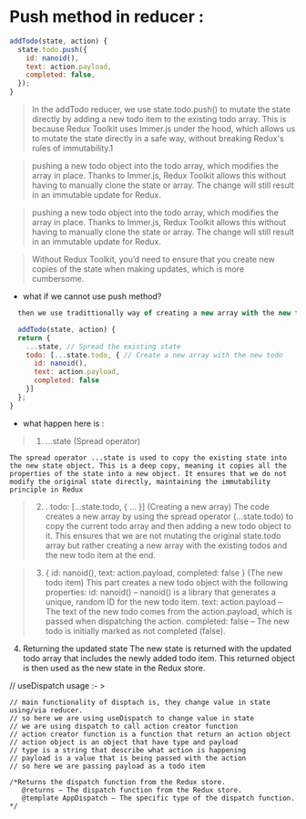 # Push method in reducer :

```js
addTodo(state, action) {
  state.todo.push({
    id: nanoid(),
    text: action.payload,
    completed: false,
  });
}


```

> In the addTodo reducer, we use state.todo.push() to mutate the state directly by adding a new todo item to the existing todo array. This is because Redux Toolkit uses Immer.js under the hood, which allows us to mutate the state directly in a safe way, without breaking Redux's rules of immutability.1

> pushing a new todo object into the todo array, which modifies the array in place. Thanks to Immer.js, Redux Toolkit allows this without having to manually clone the state or array. The change will still result in an immutable update for Redux.

> pushing a new todo object into the todo array, which modifies the array in place. Thanks to Immer.js, Redux Toolkit allows this without having to manually clone the state or array. The change will still result in an immutable update for Redux.

> Without Redux Toolkit, you’d need to ensure that you create new copies of the state when making updates, which is more cumbersome.

- what if we cannot use push method?

```js
  then we use tradittionally way of creating a new array with the new todo item and return it. like this:

  addTodo(state, action) {
  return {
    ...state, // Spread the existing state
    todo: [...state.todo, { // Create a new array with the new todo
      id: nanoid(),
      text: action.payload,
      completed: false
    }]
  };
}

```

- what happen here is :

> 1. ...state (Spread operator)

    The spread operator ...state is used to copy the existing state into the new state object. This is a deep copy, meaning it copies all the properties of the state into a new object. It ensures that we do not modify the original state directly, maintaining the immutability principle in Redux

> 2.  . todo: [...state.todo, { ... }] (Creating a new array)
>     The code creates a new array by using the spread operator (...state.todo) to copy the current todo array and then adding a new todo object to it.
>     This ensures that we are not mutating the original state.todo array but rather creating a new array with the existing todos and the new todo item at the end.

> 3. { id: nanoid(), text: action.payload, completed: false } (The new todo item)
>    This part creates a new todo object with the following properties:
>    id: nanoid() – nanoid() is a library that generates a unique, random ID for the new todo item.
>    text: action.payload – The text of the new todo comes from the action.payload, which is passed when dispatching the action.
>    completed: false – The new todo is initially marked as not completed (false).

4. Returning the updated state
   The new state is returned with the updated todo array that includes the newly added todo item.
   This returned object is then used as the new state in the Redux store.


// useDispatch usage :- >

    // main functionality of disptach is, they change value in state using/via reducer.
    // so here we are using useDispatch to change value in state
    // we are using dispatch to call action creator function
    // action creator function is a function that return an action object
    // action object is an object that have type and payload
    // type is a string that describe what action is happening
    // payload is a value that is being passed with the action
    // so here we are passing payload as a todo item

    /*Returns the dispatch function from the Redux store.
       @returns — The dispatch function from the Redux store.
       @template AppDispatch — The specific type of the dispatch function.
    */